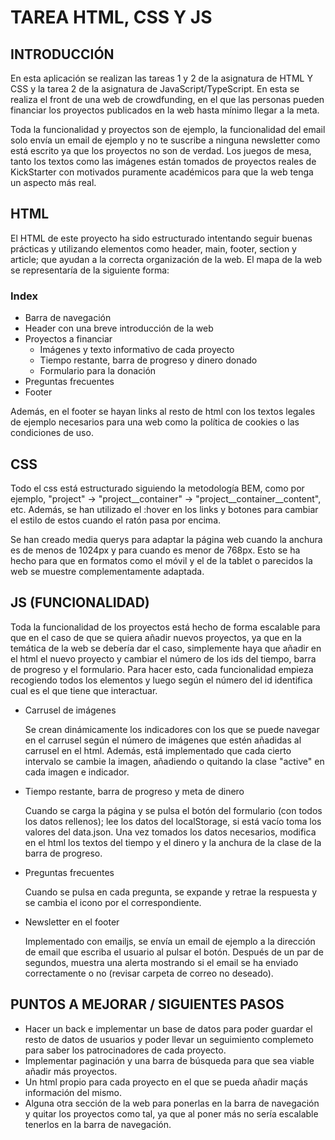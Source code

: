 # TAREA HTML, CSS Y JS

## INTRODUCCIÓN

En esta aplicación se realizan las tareas 1 y 2 de la asignatura de HTML Y CSS y la tarea 2 de la asignatura de JavaScript/TypeScript. 
En esta se realiza el front de una web de crowdfunding, en el que las personas pueden financiar los proyectos publicados en la web hasta 
mínimo llegar a la meta. 

Toda la funcionalidad y proyectos son de ejemplo, la funcionalidad del email solo envía un email de ejemplo y no te suscribe a ninguna newsletter 
como está escrito ya que los proyectos no son de verdad. Los juegos de mesa, tanto los textos como las imágenes están tomados de proyectos reales
de KickStarter con motivados puramente académicos para que la web tenga un aspecto más real.

## HTML

El HTML de este proyecto ha sido estructurado intentando seguir buenas prácticas y utilizando elementos como header, main, footer, section y article; que
ayudan a la correcta organización de la web. El mapa de la web se representaría de la siguiente forma:

### Index
- Barra de navegación
- Header con una breve introducción de la web
- Proyectos a financiar
  - Imágenes y texto informativo de cada proyecto
  - Tiempo restante, barra de progreso y dinero donado
  - Formulario para la donación
- Preguntas frecuentes
- Footer

Además, en el footer se hayan links al resto de html con los textos legales de ejemplo necesarios para una web como la política de cookies o las condiciones de uso.

## CSS

Todo el css está estructurado siguiendo la metodología BEM, como por ejemplo, "project" -> "project__container" -> "project__container__content", etc. Además, se han utilizado
el :hover en los links y botones para cambiar el estilo de estos cuando el ratón pasa por encima.

Se han creado media querys para adaptar la página web cuando la anchura es de menos de 1024px y para cuando es menor de 768px. Esto se ha hecho para que en formatos como el 
móvil y el de la tablet o parecidos la web se muestre complementamente adaptada.

## JS (FUNCIONALIDAD)

Toda la funcionalidad de los proyectos está hecho de forma escalable para que en el caso de que se quiera añadir nuevos proyectos, ya que en la temática de la web se debería dar el caso, simplemente
haya que añadir en el html el nuevo proyecto y cambiar el número de los ids del tiempo, barra de progreso y el formulario. Para hacer esto, cada funcionalidad empieza recogiendo todos los elementos y 
luego según el número del id identifica cual es el que tiene que interactuar.

- Carrusel de imágenes

  Se crean dinámicamente los indicadores con los que se puede navegar en el carrusel según el número de imágenes que estén añadidas al carrusel en el html. Además, está implementado que cada cierto
  intervalo se cambie la imagen, añadiendo o quitando la clase "active" en cada imagen e indicador.

- Tiempo restante, barra de progreso y meta de dinero

  Cuando se carga la página y se pulsa el botón del formulario (con todos los datos rellenos); lee los datos del localStorage, si está vacío toma los valores del data.json. Una vez tomados los datos
  necesarios, modifica en el html los textos del tiempo y el dinero y la anchura de la clase de la barra de progreso.

- Preguntas frecuentes
  
  Cuando se pulsa en cada pregunta, se expande y retrae la respuesta y se cambia el icono por el correspondiente.

- Newsletter en el footer

  Implementado con emailjs, se envía un email de ejemplo a la dirección de email que escriba el usuario al pulsar el botón. Después de un par de segundos, muestra una alerta mostrando si el email se
  ha enviado correctamente o no (revisar carpeta de correo no deseado).

## PUNTOS A MEJORAR / SIGUIENTES PASOS

- Hacer un back e implementar un base de datos para poder guardar el resto de datos de usuarios y poder llevar un seguimiento complemeto para saber los patrocinadores de cada proyecto.
- Implementar paginación y una barra de búsqueda para que sea viable añadir más proyectos.
- Un html propio para cada proyecto en el que se pueda añadir maçás información del mismo.
- Alguna otra sección de la web para ponerlas en la barra de navegación y quitar los proyectos como tal, ya que al poner más no sería escalable tenerlos en la barra de navegación.




  
